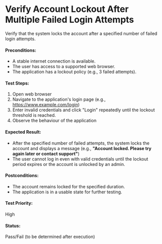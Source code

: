 # Verify Account Lockout After Multiple Failed Login Attempts
Verify that the system locks the account after a specified number of failed login attempts.

#### **Preconditions:**  
- A stable internet connection is available.
- The user has access to a supported web browser.
- The application has a lockout policy (e.g., 3 failed attempts).

#### **Test Steps:**  
1. Open web browser
2. Navigate to the application's login page (e.g., https://www.example.com/login)
3. Enter invalid credentials and click "Login" repeatedly until the lockout threshold is reached.
4. Observe the behaviour of the application

#### **Expected Result:**  
- After the specified number of failed attempts, the system locks the account and displays a message (e.g., **"Account locked. Please try again later or contact support"**)
- The user cannot log in even with valid credentials until the lockout period expires or the account is unlocked by an admin.

#### **Postconditions:**  
- The account remains locked for the specified duration.
- The application is in a usable state for further testing.

#### **Test Priority:**  
High

#### **Status:**  
Pass/Fail (to be determined after execution)  

